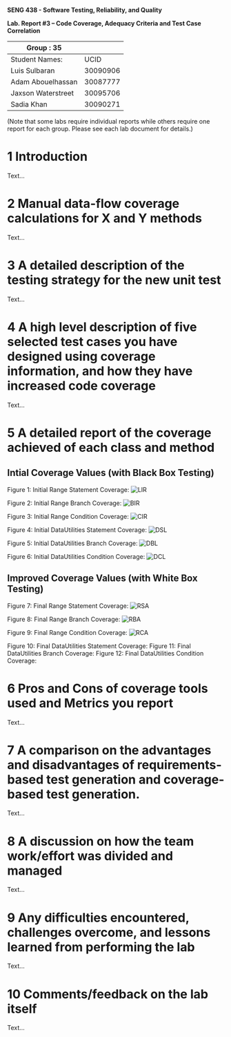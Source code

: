 **SENG 438 - Software Testing, Reliability, and Quality**

**Lab. Report #3 – Code Coverage, Adequacy Criteria and Test Case Correlation**

| Group \:  35     |            |
|-------------------|------------|
| Student Names:    |    UCID    |
| Luis Sulbaran     | 30090906   |
| Adam Abouelhassan | 30087777   |
| Jaxson Waterstreet| 30095706   |  
| Sadia Khan        | 30090271   |

(Note that some labs require individual reports while others require one report
for each group. Please see each lab document for details.)

# 1 Introduction

Text…

# 2 Manual data-flow coverage calculations for X and Y methods

Text…

# 3 A detailed description of the testing strategy for the new unit test

Text…

# 4 A high level description of five selected test cases you have designed using coverage information, and how they have increased code coverage

Text…

# 5 A detailed report of the coverage achieved of each class and method
## Intial Coverage Values (with Black Box Testing)

Figure 1: Initial Range Statement Coverage:
![LIR](https://user-images.githubusercontent.com/81999006/156495136-130c2d40-f813-4c63-9d3c-7cbbb630e4c0.png)

Figure 2: Initial Range Branch Coverage:
![BIR](https://user-images.githubusercontent.com/81999006/156495361-e027e3b2-95ba-4db0-bf7d-f12438dc20fb.png)

Figure 3: Initial Range Condition Coverage:
![CIR](https://user-images.githubusercontent.com/81999006/156495377-ef21fbae-c219-4afe-a9f2-ed629a1fb779.png)

Figure 4: Initial DataUtilities Statement Coverage:
![DSL](https://user-images.githubusercontent.com/81999006/156495711-1dc25e46-761d-449f-968c-b1c311126e5a.png)

Figure 5: Initial DataUtilities Branch Coverage:
![DBL](https://user-images.githubusercontent.com/81999006/156495735-bf0ae793-7464-4960-9b6f-3d120bfca773.png)

Figure 6: Initial DataUtilities Condition Coverage:
![DCL](https://user-images.githubusercontent.com/81999006/156495750-d62b7880-042a-4bc5-a529-423285148838.png)

## Improved Coverage Values (with White Box Testing)

Figure 7: Final Range Statement Coverage:
![RSA](https://user-images.githubusercontent.com/81999006/156495460-119d7cda-38da-4e1d-8bf9-bf730666073b.png)

Figure 8: Final Range Branch Coverage:
![RBA](https://user-images.githubusercontent.com/81999006/156495485-e3881fb1-d6d9-4d26-96d9-f0749c691185.png)

Figure 9: Final Range Condition Coverage:
![RCA](https://user-images.githubusercontent.com/81999006/156495501-b5414f8b-b8e6-46db-bf22-01209a4fdaba.png)

Figure 10: Final DataUtilities Statement Coverage:
Figure 11: Final DataUtilities Branch Coverage:
Figure 12: Final DataUtilities Condition Coverage:

# 6 Pros and Cons of coverage tools used and Metrics you report

Text…

# 7 A comparison on the advantages and disadvantages of requirements-based test generation and coverage-based test generation.

Text…

# 8 A discussion on how the team work/effort was divided and managed

Text…

# 9 Any difficulties encountered, challenges overcome, and lessons learned from performing the lab

Text…

# 10 Comments/feedback on the lab itself

Text…
